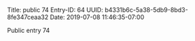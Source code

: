 Title: public 74
Entry-ID: 64
UUID: b4331b6c-5a38-5db9-8bd3-8fe347ceaa32
Date: 2019-07-08 11:46:35-07:00

Public entry 74
